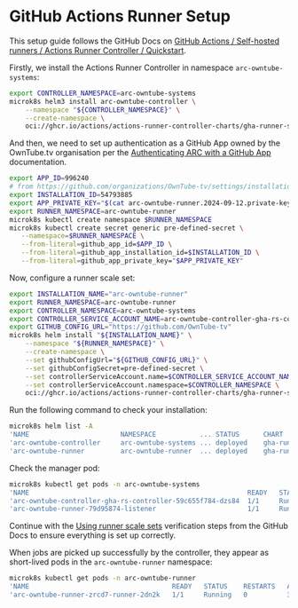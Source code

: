 # GitHub Actions Runner Setup

This setup guide follows the GitHub Docs on
[GitHub Actions / Self-hosted runners / Actions Runner Controller / Quickstart](https://docs.github.com/en/actions/hosting-your-own-runners/managing-self-hosted-runners-with-actions-runner-controller/quickstart-for-actions-runner-controller).

Firstly, we install the Actions Runner Controller in namespace `arc-owntube-systems`:

```bash
export CONTROLLER_NAMESPACE=arc-owntube-systems
microk8s helm3 install arc-owntube-controller \
    --namespace "${CONTROLLER_NAMESPACE}" \
    --create-namespace \
    oci://ghcr.io/actions/actions-runner-controller-charts/gha-runner-scale-set-controller
```

And then, we need to set up authentication as a GitHub App owned by the OwnTube.tv organisation per the
[Authenticating ARC with a GitHub App](https://docs.github.com/en/actions/hosting-your-own-runners/managing-self-hosted-runners-with-actions-runner-controller/authenticating-to-the-github-api#authenticating-arc-with-a-github-app)
documentation.

```bash
export APP_ID=996240
# from https://github.com/organizations/OwnTube-tv/settings/installations/54793885
export INSTALLATION_ID=54793885
export APP_PRIVATE_KEY="$(cat arc-owntube-runner.2024-09-12.private-key.pem)"
export RUNNER_NAMESPACE=arc-owntube-runner
microk8s kubectl create namespace $RUNNER_NAMESPACE
microk8s kubectl create secret generic pre-defined-secret \
   --namespace=$RUNNER_NAMESPACE \
   --from-literal=github_app_id=$APP_ID \
   --from-literal=github_app_installation_id=$INSTALLATION_ID \
   --from-literal=github_app_private_key="$APP_PRIVATE_KEY"
```

Now, configure a runner scale set:

```bash
export INSTALLATION_NAME="arc-owntube-runner"
export RUNNER_NAMESPACE=arc-owntube-runner
export CONTROLLER_NAMESPACE=arc-owntube-systems
export CONTROLLER_SERVICE_ACCOUNT_NAME=arc-owntube-controller-gha-rs-controller
export GITHUB_CONFIG_URL="https://github.com/OwnTube-tv"
microk8s helm install "${INSTALLATION_NAME}" \
    --namespace "${RUNNER_NAMESPACE}" \
    --create-namespace \
    --set githubConfigUrl="${GITHUB_CONFIG_URL}" \
    --set githubConfigSecret=pre-defined-secret \
    --set controllerServiceAccount.name=$CONTROLLER_SERVICE_ACCOUNT_NAME \
    --set controllerServiceAccount.namespace=$CONTROLLER_NAMESPACE \
    oci://ghcr.io/actions/actions-runner-controller-charts/gha-runner-scale-set
```

Run the following command to check your installation:

```bash
microk8s helm list -A
'NAME                   	NAMESPACE          	...	STATUS  	CHART                                	APP VERSION'
'arc-owntube-controller 	arc-owntube-systems	...	deployed	gha-runner-scale-set-controller-0.9.3	0.9.3      '
'arc-owntube-runner     	arc-owntube-runner 	...	deployed	gha-runner-scale-set-0.9.3           	0.9.3      '
```

Check the manager pod:

```bash
microk8s kubectl get pods -n arc-owntube-systems
'NAME                                                      	READY   STATUS    RESTARTS   AGE  '
'arc-owntube-controller-gha-rs-controller-59c655f784-dzs84 	1/1     Running   0          3h21m'
'arc-owntube-runner-79d95874-listener                      	1/1     Running   0          4m7s '
```

Continue with the [Using runner scale sets](https://docs.github.com/en/actions/hosting-your-own-runners/managing-self-hosted-runners-with-actions-runner-controller/quickstart-for-actions-runner-controller#using-runner-scale-sets)
verification steps from the GitHub Docs to ensure everything is set up correctly.

When jobs are picked up successfully by the controller, they appear as short-lived pods in
the `arc-owntube-runner` namespace:

```bash
microk8s kubectl get pods -n arc-owntube-runner
'NAME                                    READY   STATUS    RESTARTS   AGE'
'arc-owntube-runner-zrcd7-runner-2dn2k   1/1     Running   0          32s'
```
